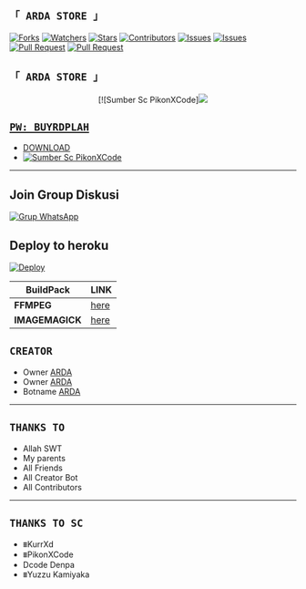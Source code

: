 
## `「 ARDA STORE 」`

<a href="https://github.com/Dawnfrosty/ArdaStore/network/members"><img title="Forks" src="https://img.shields.io/github/forks/Dawnfrosty/ArdaStore?label=Forks&color=blue&style=flat-square"></a>
<a href="https://github.com/Dawnfrosty/ArdaStore/watchers"><img title="Watchers" src="https://img.shields.io/github/watchers/Dawnfrosty/ArdaStore?label=Watchers&color=green&style=flat-square"></a>
<a href="https://github.com/Dawnfrosty/ArdaStore/stargazers"><img title="Stars" src="https://img.shields.io/github/stars/Dawnfrosty/ArdaStore?label=Stars&color=yellow&style=flat-square"></a>
<a href="https://github.com/Dawnfrosty/ArdaStore/graphs/contributors"><img title="Contributors" src="https://img.shields.io/github/contributors/Dawnfrosty/ArdaStore?label=Contributors&color=blue&style=flat-square"></a>
<a href="https://github.com/Dawnfrosty/ArdaStore/issues"><img title="Issues" src="https://img.shields.io/github/issues/Dawnfrosty/ArdaStore?label=Issues&color=success&style=flat-square"></a>
<a href="https://github.com/Dawnfrosty/ArdaStore/issues?q=is%3Aissue+is%3Aclosed"><img title="Issues" src="https://img.shields.io/github/issues-closed/Dawnfrosty/ArdaStore?label=Issues&color=red&style=flat-square"></a>
<a href="https://github.com/Dawnfrosty/ArdaStore/pulls"><img title="Pull Request" src="https://img.shields.io/github/issues-pr/Dawnfrosty/ArdaStore?label=PullRequest&color=success&style=flat-square"></a>
<a href="https://github.com/Dawnfrosty/ArdaStore/pulls?q=is%3Apr+is%3Aclosed"><img title="Pull Request" src="https://img.shields.io/github/issues-pr-closed/Dawnfrosty/ArdaStore?label=PullRequest&color=red&style=flat-square"></a>






## `「 ARDA STORE 」`
<p align="center">
[![Sumber Sc PikonXCode]<a href="https://bit.ly/ArdaSahaWA"><img src="https://j.top4top.io/p_2201fhvok0.jpg" />
</p>








## `PW: BUYRDPLAH`
- [DOWNLOAD](https://youtu.be/zkohxVXzZSM)
- [![Sumber Sc PikonXCode](https://img.shields.io/badge/YouTube-Video-cyan)](https://youtu.be/zkohxVXzZSM)

----------


## Join Group Diskusi
[![Grup WhatsApp](https://img.shields.io/badge/WhatsApp%20Group-25D366?style=for-the-badge&logo=whatsapp&logoColor=white)](https://chat.whatsapp.com/EEuvxqQuv4bGsjrTttzFz8) 


## Deploy to heroku

[![Deploy](https://www.herokucdn.com/deploy/button.svg)](https://heroku.com/deploy?template=https://github.com/Dawnfrosty/Mike-bot)


| BuildPack | LINK |
|--------|--------|
| **FFMPEG** |[here](https://github.com/jonathanong/heroku-buildpack-ffmpeg-latest) |
| **IMAGEMAGICK** | [here](https://github.com/DuckyTeam/heroku-buildpack-imagemagick) |







## `CREATOR`
- Owner [ARDA](https://bit.ly/ArdaSahaWA)
- Owner [ARDA](https://bit.ly/ArdaSahaWA)
- Botname [ARDA](https://bit.ly/ArdaSahaWA)
----------



## `THANKS TO`
- Allah SWT
- My parents
- All Friends
- All Creator Bot
- All Contributors
----------


## `THANKS TO SC`
- ⩩KurrXd
- ⩩PikonXCode
- Dcode Denpa
- ⩩Yuzzu Kamiyaka



